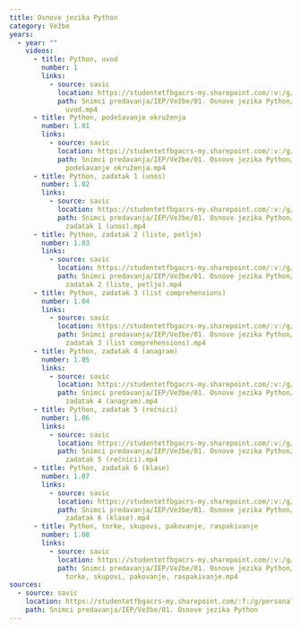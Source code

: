 ```yaml
---
title: Osnove jezika Python
category: Vežbe
years:
  - year: ""
    videos:
      - title: Python, uvod
        number: 1
        links:
          - source: savic
            location: https://studentetfbgacrs-my.sharepoint.com/:v:/g/personal/sa190595d_student_etf_bg_ac_rs/Eeq-vzuNM7dPnrGZvKCIkFMBQ28ep6g0ScvX90eHobbe8A
            path: Snimci predavanja/IEP/Vežbe/01. Osnove jezika Python/01.00 - Python,
              uvod.mp4
      - title: Python, podešavanje okruženja
        number: 1.01
        links:
          - source: savic
            location: https://studentetfbgacrs-my.sharepoint.com/:v:/g/personal/sa190595d_student_etf_bg_ac_rs/EcDaydh8QqtIudzQ5_Fp17gBHRFB42XlTMJEBN4WwScOWA
            path: Snimci predavanja/IEP/Vežbe/01. Osnove jezika Python/01.01 - Python,
              podešavanje okruženja.mp4
      - title: Python, zadatak 1 (unos)
        number: 1.02
        links:
          - source: savic
            location: https://studentetfbgacrs-my.sharepoint.com/:v:/g/personal/sa190595d_student_etf_bg_ac_rs/ERi7SNKBxhBAl2xANquGt_wB5CSTFTAA7SBCB3OXfBvuQw
            path: Snimci predavanja/IEP/Vežbe/01. Osnove jezika Python/01.02 - Python,
              zadatak 1 (unos).mp4
      - title: Python, zadatak 2 (liste, petlje)
        number: 1.03
        links:
          - source: savic
            location: https://studentetfbgacrs-my.sharepoint.com/:v:/g/personal/sa190595d_student_etf_bg_ac_rs/Eaw43hM5KMxHpAywd2wr16gBhKqJChgkLPxATFHB4n5-NA
            path: Snimci predavanja/IEP/Vežbe/01. Osnove jezika Python/01.03 - Python,
              zadatak 2 (liste, petlje).mp4
      - title: Python, zadatak 3 (list comprehensions)
        number: 1.04
        links:
          - source: savic
            location: https://studentetfbgacrs-my.sharepoint.com/:v:/g/personal/sa190595d_student_etf_bg_ac_rs/EfkVU41zbeVKnoafMT_psvwBaJYgbdahkDBMIS7Pgf-uZw
            path: Snimci predavanja/IEP/Vežbe/01. Osnove jezika Python/01.04 - Python,
              zadatak 3 (list comprehensions).mp4
      - title: Python, zadatak 4 (anagram)
        number: 1.05
        links:
          - source: savic
            location: https://studentetfbgacrs-my.sharepoint.com/:v:/g/personal/sa190595d_student_etf_bg_ac_rs/EXY6c-GHHMNJmAjYEKprlyoB6g_eGU5A9Ump6YGsaJbj7g
            path: Snimci predavanja/IEP/Vežbe/01. Osnove jezika Python/01.05 - Python,
              zadatak 4 (anagram).mp4
      - title: Python, zadatak 5 (rečnici)
        number: 1.06
        links:
          - source: savic
            location: https://studentetfbgacrs-my.sharepoint.com/:v:/g/personal/sa190595d_student_etf_bg_ac_rs/Edm0Cpf5P6dFhwMDx1Cs7wkBcdiAe-bi331XIFHpG9_csg
            path: Snimci predavanja/IEP/Vežbe/01. Osnove jezika Python/01.06 - Python,
              zadatak 5 (rečnici).mp4
      - title: Python, zadatak 6 (klase)
        number: 1.07
        links:
          - source: savic
            location: https://studentetfbgacrs-my.sharepoint.com/:v:/g/personal/sa190595d_student_etf_bg_ac_rs/EVwyix26NHhNsWUrmOz8Zb8B58AoO5S-JOmFK-a72Waw2Q
            path: Snimci predavanja/IEP/Vežbe/01. Osnove jezika Python/01.07 - Python,
              zadatak 6 (klase).mp4
      - title: Python, torke, skupovi, pakovanje, raspakivanje
        number: 1.08
        links:
          - source: savic
            location: https://studentetfbgacrs-my.sharepoint.com/:v:/g/personal/sa190595d_student_etf_bg_ac_rs/EZioWvst7QBIvtjRr3KV27gBkC58wcb8Dh9HnwOu5C76xA
            path: Snimci predavanja/IEP/Vežbe/01. Osnove jezika Python/01.08 - Python,
              torke, skupovi, pakovanje, raspakivanje.mp4
sources:
  - source: savic
    location: https://studentetfbgacrs-my.sharepoint.com/:f:/g/personal/sa190595d_student_etf_bg_ac_rs/EsijR0uvdfZBtLpjMqdaS-8By7y9GAdBAjIkfrWwDz6BdQ
    path: Snimci predavanja/IEP/Vežbe/01. Osnove jezika Python
---
```



